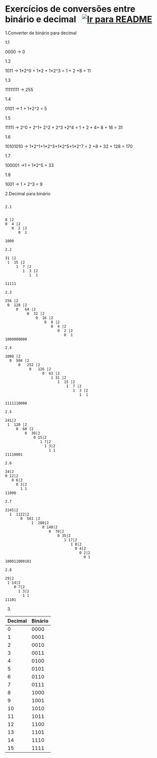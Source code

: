 # Exercícios de conversões entre binário e decimal &nbsp; [![Ir para README](https://img.shields.io/badge/Indice-Verde?style=for-the-badge)](../../README.md#indice)

1.Converter de binário para decimal

1.1

0000 -> 0

1.2

1011 -> 1\*2^0 + 1\*2 + 1\*2^3 = 1 + 2 +8 = 11

1.3

11111111 -> 255

1.4

0101 -> 1 + 1\*2^2 = 5

1.5

11111 -> 2^0 + 2^1+ 2^2 + 2^3 +2^4 = 1 + 2 + 4+ 8 + 16 = 31

1.6

10101010 -> 1\*2^1+1\*2^3+1\*2^5+1\*2^7 = 2 +8 + 32 + 128 = 170

1.7

100001 ->1 + 1\*2^5 = 33

1.8

1001 -> 1 + 2^3 = 9

2.Decimal para binário

```

2.1


8 |2
0  4 |2
   0  2 |2
      0  1

1000

2.2

31 |2
 1  15 |2
     1	7 |2
        1  3 |2
           1  1

11111

2.3

256 |2
 0  128 |2
     0	 64 |2
          0  32 |2
              0	 16 |2
                  0  8 |2
                     0  4 |2
                        0  2 |2
                           0  1
1000000000

2.4

1008 |2
  0  504 |2
      0	  252 |2
           0   126 |2
                 0  63 |2
                     1 31 |2
                        1  15 |2
                            1  7 |2
                               1  3 |2
                                  1  1

1111110000

2.5

241|2
 1  120 |2
     0	60 |2
         0  30|2
             0 15|2
                1 7|2
                  1 3|2
                    1 1
11110001

2.6

24|2
0 12|2
   0 6|2
     0 3|2
       1 1
11000

2.7

2245|2
  1  1122|2
       0  561 |2
            1  280|2
                 0 140|2
                    0  70|2
                        0 35|2
                           1 17|2
                              1 8|2
                                0 4|2
                                  0 2|2
                                    0 1
100011000101

2.8

29|2
 1 14|2
    0 7|2
      1 3|2
        1 1
11101
```

3.

| Decimal | Binário |
| ------- | ------- |
| 0       | 0000    |
| 1       | 0001    |
| 2       | 0010    |
| 3       | 0011    |
| 4       | 0100    |
| 5       | 0101    |
| 6       | 0110    |
| 7       | 0111    |
| 8       | 1000    |
| 9       | 1001    |
| 10      | 1010    |
| 11      | 1011    |
| 12      | 1100    |
| 13      | 1101    |
| 14      | 1110    |
| 15      | 1111    |
